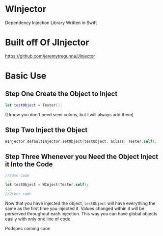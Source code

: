 # WInjector
Dependency Injection Library Written in Swift

# Built off Of JInjector
https://github.com/jeremytregunna/JInjector

# Basic Use

## Step One Create the Object to Inject
```swift
let testObject = Tester();
```
(I know you don't need semi colons, but I will always add them)

## Step Two Inject the Object
```swift
WInjector.defaultInjector.setObject(testObject, aClass: Tester.self);
```

## Step Three Whenever you Need the Object Inject it Into the Code
```swift
//Some code
...
let testObject = WInject(Tester.self);
...
//Other code
```

Now that you have injected the object, `testObject` will have everything the same as the first time you injected it. Values changed within it will be perserved throughout each injection. This way you can have global objects easily with only one line of code. 


Podspec coming soon
